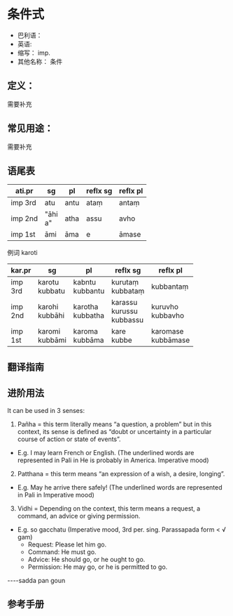 # 条件式

* 巴利语： 
* 英语: 
* 缩写： imp.
* 其他名称： 条件

## 定义：

需要补充

## 常见用途：

需要补充

## 语尾表

|ati.pr|sg|pl|reflx sg|reflx pl|
| -- | -- | -- | -- | -- |
|imp 3rd|atu|antu|ataṃ|antaṃ|
|imp 2nd|"āhi<br>a"|atha|assu|avho|
|imp 1st|āmi|āma|e|āmase|


例词 karoti

|kar.pr|sg|pl|reflx sg|reflx pl|
| -- | -- | -- | -- |  -- |
|imp<br>3rd|karotu<br>kubbatu|kabntu<br>kubbantu|kurutaṃ<br>kubbataṃ|kubbantaṃ|
|imp<br>2nd|karohi<br>kubbāhi|karotha<br>kubbatha|karassu<br>kurussu<br>kubbassu|kuruvho<br>kubbavho|
|imp<br>1st|karomi<br>kubbāmi|karoma<br>kubbāma|kare<br>kubbe|karomase<br>kubbāmase|


## 翻译指南




## 进阶用法

It can be used in 3 senses:
1. Pañha = this term literally means “a question, a problem” but in this context, its
sense is defined as “doubt or uncertainty in a particular course of action or state of
events”.
- E.g. I may learn French or English. (The underlined words are represented in Pali in
He is probably in America. Imperative mood)
2. Patthana = this term means “an expression of a wish, a desire, longing”.
- E.g. May he arrive there safely! (The underlined words are represented in Pali in Imperative mood)
3. Vidhi = Depending on the context, this term means a request, a command, an
advice or giving permission.
- E.g. so gacchatu (Imperative mood, 3rd per. sing. Parassapada form < √ gam)
	- Request: Please let him go.
	- Command: He must go.
	- Advice: He should go, or he ought to go.
	- Permission: He may go, or he is permitted to go.

----sadda pan goun

## 参考手册

